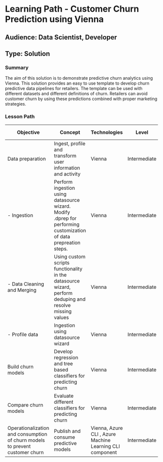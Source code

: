 # Learning Path - Customer Churn Prediction using Vienna

## Audience: Data Scientist, Developer
## Type: Solution

### Summary
The aim of this solution is to demonstrate predictive churn analytics using Vienna. This solution provides an easy to use template to develop churn predictive data pipelines for retailers. The template can be used with different datasets and different definitions of churn. Retailers can avoid customer churn by using these predictions combined with proper marketing strategies. 


### Lesson Path

| Objective |	Concept	| Technologies | Level | Pre-Requisites | Ignite Deliverable
| --- |	---	| --- | ---  | ---  | --- 
| Data preparation | Ingest, profile and transform user information and activity | Vienna | Intermediate | Python | Tutorial
| - Ingestion | Perform ingestion using datasource wizard. Modify .dprep for performing customization of data prepreation steps.| Vienna | Intermediate | Python (including external libraries) | Tutorial
| - Data Cleaning and Merging | Using custom scripts functionality in the datasource wizard, perform deduping and resolve missing values   | Vienna | Intermediate | Python | Tutorial
| - Profile data | Ingestion using datasource wizard | Vienna | Intermediate | Python (including external libraries) | Tutorial
| Build churn models | Develop regression and tree based classifiers for predicting churn | Vienna | Intermediate | Python (including external libraries) | Tutorial
| Compare churn models | Evaluate different classifiers for predicting churn | Vienna | Intermediate | Python (including external libraries) | Tutorial
| Operationalization and consumption of churn models to prevent customer churn| Publish and consume predictive models | Vienna, Azure CLI , Azure Machine Learning CLI component | Intermediate | Python (including external libraries) | Tutorial
